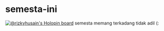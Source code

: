 # semesta-ini
[![@rizkyhusain's Holopin board](https://holopin.me/rizkyhusain)](https://holopin.io/@rizkyhusain)
semesta memang terkadang tidak adil (:
